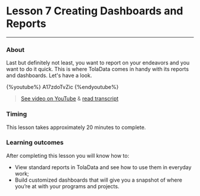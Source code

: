 # Lesson 7 Creating Dashboards and Reports

---

### About

Last but definitely not least, you want to report on your endeavors and you want to do it quick. This is where TolaData comes in handy with its reports and dashboards. Let's have a look. 

{%youtube%} A17zdoTvZic {%endyoutube%}  
> [See video on YouTube](https://www.youtube.com/embed/A17zdoTvZic?rel=0) & [read transcript](https://docs.google.com/document/d/1DCaeMviBwSO5hGSfeh6Y9McPI6D1dzxJyDs5kKa4wug/edit#heading=h.oyupqu1sr4vs)

### Timing

This lesson takes approximately 20 minutes to complete.

### Learning outcomes

After completing this lesson you will know how to:

* View standard reports in TolaData and see how to use them in everyday work;
* Build customized dashboards that will give you a snapshot of where you’re at with your programs and projects.



